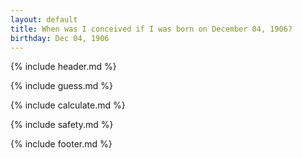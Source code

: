 ```yaml
---
layout: default
title: When was I conceived if I was born on December 04, 1906?
birthday: Dec 04, 1906
---
```


{% include header.md %}

{% include guess.md %}

{% include calculate.md %}

{% include safety.md %}

{% include footer.md %}




